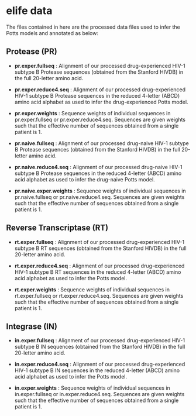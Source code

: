 # elife data
The files contained in here are the processed data files used to infer the Potts models and annotated as below:

Protease (PR)
-------------
+ **pr.exper.fullseq** : Alignment of our processed drug-experienced HIV-1 subtype B Protease sequences (obtained from the Stanford HIVDB) in the full 20-letter amino acid. 
             
+ **pr.exper.reduce4.seq** : Alignment of our processed drug-experienced HIV-1 subtype B Protease sequences in the reduced 4-letter (ABCD) amino acid alphabet as used to infer the drug-experienced Potts model.
                 
+ **pr.exper.weights** : Sequence weights of individual sequences in pr.exper.fullseq or pr.exper.reduce4.seq. Sequences are given weights such that the effective number of sequences obtained from a single patient is 1.


+ **pr.naive.fullseq** : Alignment of our processed drug-naive HIV-1 subtype B Protease sequences (obtained from the Stanford HIVDB) in the full 20-letter amino acid. 
             
+ **pr.naive.reduce4.seq** : Alignment of our processed drug-naive HIV-1 subtype B Protease sequences in the reduced 4-letter (ABCD) amino acid alphabet as used to infer the drug-naive Potts model.
                 
+ **pr.naive.exper.weights** : Sequence weights of individual sequences in pr.naive.fullseq or pr.naive.reduce4.seq. Sequences are given weights such that the effective number of sequences obtained from a single patient is 1.

Reverse Transcriptase (RT)
--------------------------
+ **rt.exper.fullseq** : Alignment of our processed drug-experienced HIV-1 subtype B RT sequences (obtained from the Stanford HIVDB) in the full 20-letter amino acid. 

+ **rt.exper.reduce4.seq** : Alignment of our processed drug-experienced HIV-1 subtype B RT sequences in the reduced 4-letter (ABCD) amino acid alphabet as used to infer the Potts model.

+ **rt.exper.weights** : Sequence weights of individual sequences in rt.exper.fullseq or rt.exper.reduce4.seq. Sequences are given weights such that the effective number of sequences obtained from a single patient is 1.
             
Integrase (IN)
--------------
+ **in.exper.fullseq** : Alignment of our processed drug-experienced HIV-1 subtype B IN sequences (obtained from the Stanford HIVDB) in the full 20-letter amino acid. 
             
+ **in.exper.reduce4.seq** : Alignment of our processed drug-experienced HIV-1 subtype B IN sequences in the reduced 4-letter (ABCD) amino acid alphabet as used to infer the Potts model.
                 
+ **in.exper.weights** : Sequence weights of individual sequences in in.exper.fullseq or in.exper.reduce4.seq. Sequences are given weights such that the effective number of sequences obtained from a single patient is 1.
